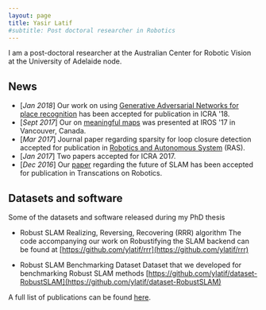 ```yaml
---
layout: page
title: Yasir Latif
#subtitle: Post doctoral researcher in Robotics
---
```


I am a post-doctoral researcher at the Australian Center for Robotic Vision at the University of Adelaide node.

## News
 - [*Jan 2018*] Our work on using [Generative Adversarial Networks for place recognition](https://arxiv.org/abs/1709.08810) has been accepted for publication in ICRA '18.
 - [*Sept 2017*] Our on [meaningful maps](https://arxiv.org/abs/1609.07849) was presented at IROS '17 in Vancouver, Canada.
 - [*Mar 2017*] Journal paper regarding sparsity for loop closure detection accepted for publication in [Robotics and Autonomous System](https://www.journals.elsevier.com/robotics-and-autonomous-systems/) (RAS). 
 - [*Jan 2017*] Two papers accepted for ICRA 2017. 
 - [*Dec 2016*] Our [paper](http://ieeexplore.ieee.org/abstract/document/7747236/) regarding the future of SLAM has been accepted for publication in Transcations on Robotics. 

## Datasets and software

Some of the datasets and software released during my PhD thesis

 - Robust SLAM Realizing, Reversing, Recovering (RRR) algorithm
   The code accompanying our work on Robustifying the SLAM backend can be found at
   [https://github.com/ylatif/rrr](https://github.com/ylatif/rrr)

 - Robust SLAM Benchmarking Dataset
   Dataset that we developed for benchmarking Robust SLAM methods 
   [https://github.com/ylatif/dataset-RobustSLAM](https://github.com/ylatif/dataset-RobustSLAM)

A full list of publications can be found [here](/publications).

